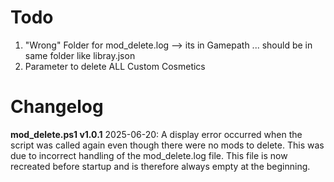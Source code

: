 # Todo
1. "Wrong" Folder for mod_delete.log --> its in Gamepath ... should be in same folder like libray.json
2. Parameter to delete ALL Custom Cosmetics


# Changelog
**mod_delete.ps1 v1.0.1** 
2025-06-20: A display error occurred when the script was called again even though there were no mods to delete. This was due to incorrect handling of the mod_delete.log file. This file is now recreated before startup and is therefore always empty at the beginning.
